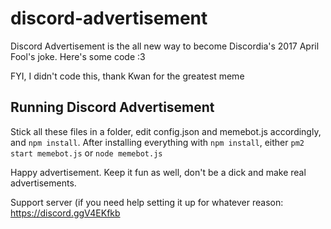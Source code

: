 # discord-advertisement
Discord Advertisement is the all new way to become Discordia's 2017 April Fool's joke. Here's some code :3


FYI, I didn't code this, thank Kwan for the greatest meme


## Running Discord Advertisement
Stick all these files in a folder, edit config.json and memebot.js accordingly, and `npm install`.
After installing everything with `npm install`, either `pm2 start memebot.js` or `node memebot.js`



Happy advertisement. Keep it fun as well, don't be a dick and make real advertisements.


Support server (if you need help setting it up for whatever reason: https://discord.ggV4EKfkb
